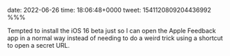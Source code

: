 date: 2022-06-26
time: 18:06:48+0000
tweet: 1541120809204436992
%%%

Tempted to install the iOS 16 beta just so I can open the Apple Feedback app in a normal way instead of needing to do a weird trick using a shortcut to open a secret URL.
